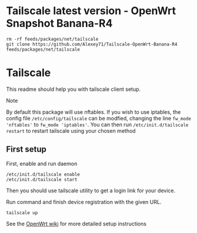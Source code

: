 # Tailscale latest version - OpenWrt Snapshot Banana-R4
```shell
rm -rf feeds/packages/net/tailscale
git clone https://github.com/Alexey71/Tailscale-OpenWrt-Banana-R4 feeds/packages/net/tailscale
```

# Tailscale
This readme should help you with tailscale client setup.

> [!NOTE]
> By default this package will use nftables. If you wish to use iptables, the config file `/etc/config/tailscale` can be modfied, changing the line `fw_mode 'nftables'` to `fw_mode 'iptables'`. You can then run `/etc/init.d/tailscale restart` to restart tailscale using your chosen method

## First setup

First, enable and run daemon

```
/etc/init.d/tailscale enable
/etc/init.d/tailscale start
```

Then you should use tailscale utility to get a login link for your device.

Run command and finish device registration with the given URL.
```
tailscale up
```

See the [OpenWrt wiki](https://openwrt.org/docs/guide-user/services/vpn/tailscale/start) for more detailed setup instructions
